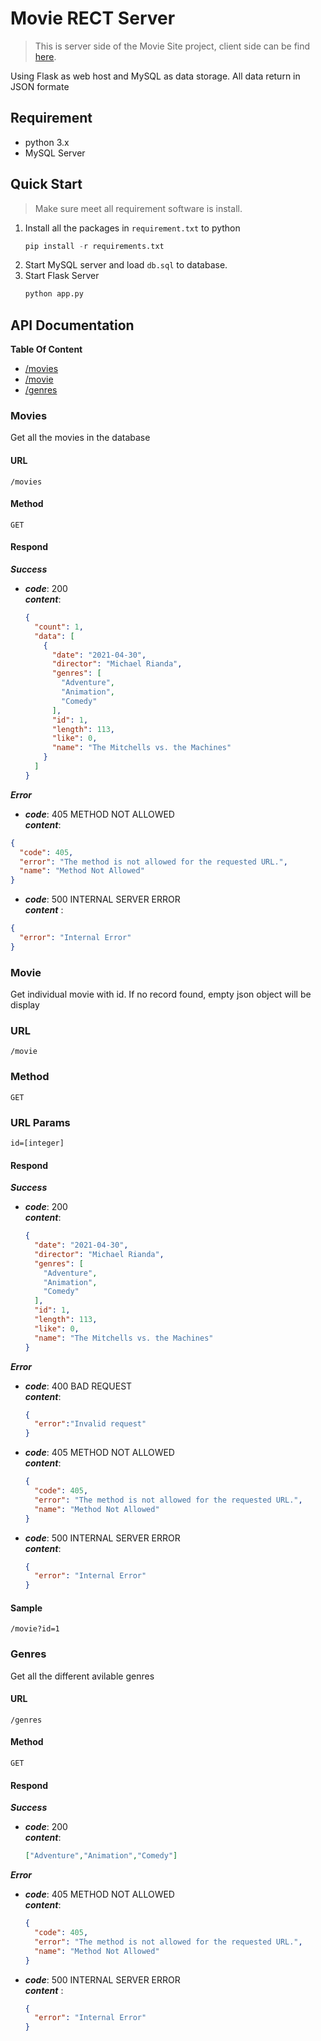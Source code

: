 # Movie RECT Server
> This is server side of the Movie Site project, client side can be find [here](https://github.com/maichongju/movie-client).

Using Flask as web host and MySQL as data storage. All data return in JSON formate 

## Requirement 
- python 3.x
- MySQL Server

## Quick Start
> Make sure meet all requirement software is install.
1. Install all the packages in `requirement.txt` to python
    ```python 
    pip install -r requirements.txt
    ```
2. Start MySQL server and load `db.sql` to database.
3. Start Flask Server
    ``` python
    python app.py
    ```

## API Documentation

**Table Of Content**
- [/movies](#Movies)
- [/movie](#Movie)
- [/genres](#genres)

### Movies
Get all the movies in the database 
#### URL
`/movies`
#### Method
`GET`
#### Respond
**_Success_**
- **_code_**: 200 <br>
  **_content_**:
  ```json
  {
    "count": 1,
    "data": [
      {
        "date": "2021-04-30",
        "director": "Michael Rianda",
        "genres": [
          "Adventure",
          "Animation",
          "Comedy"
        ],
        "id": 1,
        "length": 113,
        "like": 0,
        "name": "The Mitchells vs. the Machines"
      }
    ]
  }
  ```

**_Error_**
- **_code_**: 405 METHOD NOT ALLOWED <br/>
**_content_**: 
```json
{
  "code": 405,
  "error": "The method is not allowed for the requested URL.",
  "name": "Method Not Allowed"
}
```
- **_code_**: 500 INTERNAL SERVER ERROR <br/>
**_content_** : 
```json
{
  "error": "Internal Error"
}
```

### Movie
Get individual movie with id. If no record found, empty json object will be display
### URL
`/movie`
### Method
`GET`
### URL Params
`id=[integer]`
#### Respond
**_Success_**
- **_code_**: 200 <br/>
  **_content_**:
  ```json
  {
    "date": "2021-04-30",
    "director": "Michael Rianda",
    "genres": [
      "Adventure",
      "Animation",
      "Comedy"
    ],
    "id": 1,
    "length": 113,
    "like": 0,
    "name": "The Mitchells vs. the Machines"
  }
  ```
**_Error_**
- **_code_**: 400 BAD REQUEST <br/>
  **_content_**:
  ```json
  {
    "error":"Invalid request"
  }
  ```
- **_code_**: 405 METHOD NOT ALLOWED <br/>
  **_content_**: 
  ```json
  {
    "code": 405,
    "error": "The method is not allowed for the requested URL.",
    "name": "Method Not Allowed"
  }
  ```
- **_code_**: 500 INTERNAL SERVER ERROR <br/>
  **_content_**: 
  ```json
  {
    "error": "Internal Error"
  }
  ```
#### Sample
```http
/movie?id=1
```
### Genres
Get all the different avilable genres
#### URL
`/genres`
#### Method
`GET`
#### Respond 
**_Success_**
- **_code_**: 200 <br/>
  **_content_**:
  ``` json
  ["Adventure","Animation","Comedy"]
  ```
**_Error_**
- **_code_**: 405 METHOD NOT ALLOWED <br/>
  **_content_**: 
  ```json
  {
    "code": 405,
    "error": "The method is not allowed for the requested URL.",
    "name": "Method Not Allowed"
  }
  ```
- **_code_**: 500 INTERNAL SERVER ERROR <br/>
  **_content_** : 
  ```json
  {
    "error": "Internal Error"
  }
  ```